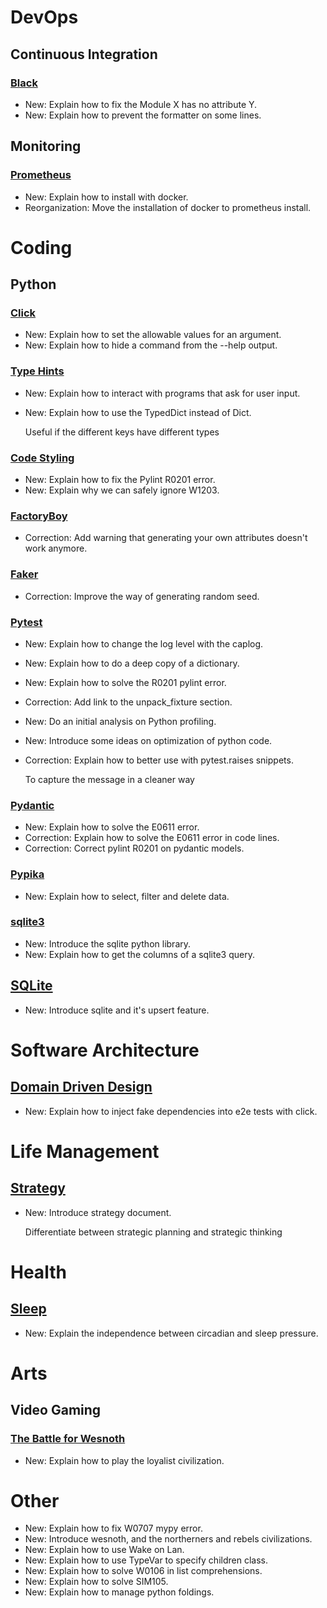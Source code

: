 # DevOps

## Continuous Integration

### [Black](mypy.md)

* New: Explain how to fix the Module X has no attribute Y.
* New: Explain how to prevent the formatter on some lines.

## Monitoring

### [Prometheus](prometheus.md)

* New: Explain how to install with docker.
* Reorganization: Move the installation of docker to prometheus install.

# Coding

## Python

### [Click](click.md)

* New: Explain how to set the allowable values for an argument.
* New: Explain how to hide a command from the --help output.

### [Type Hints](sh.md)

* New: Explain how to interact with programs that ask for user input.
* New: Explain how to use the TypedDict instead of Dict.

    Useful if the different keys have different types

### [Code Styling](python_code_styling.md)

* New: Explain how to fix the Pylint R0201 error.
* New: Explain why we can safely ignore W1203.

### [FactoryBoy](factoryboy.md)

* Correction: Add warning that generating your own attributes doesn't work anymore.

### [Faker](faker.md)

* Correction: Improve the way of generating random seed.

### [Pytest](pytest.md)

* New: Explain how to change the log level with the caplog.
* New: Explain how to do a deep copy of a dictionary.
* New: Explain how to solve the R0201 pylint error.
* Correction: Add link to the unpack_fixture section.
* New: Do an initial analysis on Python profiling.
* New: Introduce some ideas on optimization of python code.
* Correction: Explain how to better use with pytest.raises snippets.

    To capture the message in a cleaner way

### [Pydantic](pydantic.md)

* New: Explain how to solve the E0611 error.
* Correction: Explain how to solve the E0611 error in code lines.
* Correction: Correct pylint R0201 on pydantic models.

### [Pypika](pypika.md)

* New: Explain how to select, filter and delete data.

### [sqlite3](sqlite3.md)

* New: Introduce the sqlite python library.
* New: Explain how to get the columns of a sqlite3 query.

## [SQLite](sqlite.md)

* New: Introduce sqlite and it's upsert feature.

# Software Architecture

## [Domain Driven Design](domain_driven_design.md)

* New: Explain how to inject fake dependencies into e2e tests with click.

# Life Management

## [Strategy](strategy.md)

* New: Introduce strategy document.

    Differentiate between strategic planning and strategic thinking

# Health

## [Sleep](sleep.md)

* New: Explain the independence between circadian and sleep pressure.

# Arts

## Video Gaming

### [The Battle for Wesnoth](wesnoth.md)

* New: Explain how to play the loyalist civilization.

# Other

* New: Explain how to fix W0707 mypy error.
* New: Introduce wesnoth, and the northerners and rebels civilizations.
* New: Explain how to use Wake on Lan.
* New: Explain how to use TypeVar to specify children class.
* New: Explain how to solve W0106 in list comprehensions.
* New: Explain how to solve SIM105.
* New: Explain how to manage python foldings.